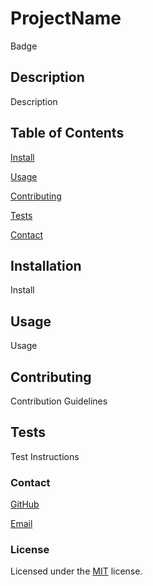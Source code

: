 
  # ProjectName
    
  Badge 
  
  ## Description
  
  Description
  
  ## Table of Contents
  
  [Install](#install)

  [Usage](#usage)

  [Contributing](#contributing)

  [Tests](#tests)

  [Contact](#contact)
  
  ## Installation 
  
  Install 
  
  ## Usage 
  
  Usage
  
  ## Contributing 
  
  Contribution Guidelines
  
  ## Tests 
  
  Test Instructions
  
  ### Contact
  
  [GitHub](https://github.com/BahamJustin)  
  
  [Email](mailto:bahamjustin@outlook.com)

  ### License

  Licensed under the [MIT]() license.
    